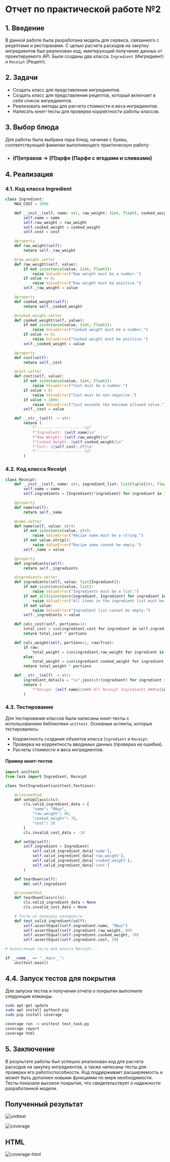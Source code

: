 # Отчет по практической работе №2

## 1. Введение

В данной работе была разработана модель для сервиса, связанного с рецептами и ресторанами. С целью расчета расходов на закупку ингредиентов был реализован код, имитирующий получение данных от проектируемого API. Были созданы два класса: `Ingredient` (Ингредиент) и `Receipt` (Рецепт).

## 2. Задачи

-   Создать класс для представления ингредиентов.
-   Создать класс для представления рецептов, который включает в себя список ингредиентов.
-   Реализовать методы для расчета стоимости и веса ингредиентов.
-   Написать юнит-тесты для проверки корректности работы классов.

## 3. Выбор блюда

Для работы была выбрана пара блюд, начиная с буквы, соответствующей фамилии выполняющего практическую работу:

-   ### (П)етраков -> (П)арфе (Парфе с ягодами и сливками)

## 4. Реализация

### 4.1. Код класса Ingredient

```python
class Ingredient:
    MAX_COST = 1000

    def __init__(self, name: str, raw_weight: (int, float), cooked_weight: (int, float), cost: (int, float)) -> None:
        self.name = name
        self.raw_weight = raw_weight
        self.cooked_weight = cooked_weight
        self.cost = cost

    @property
    def raw_weight(self):
        return self._raw_weight

    @raw_weight.setter
    def raw_weight(self, value):
        if not isinstance(value, (int, float)):
            raise ValueError("Raw weight must be a number.")
        if value <= 0:
            raise ValueError("Raw weight must be positive.")
        self._raw_weight = value

    @property
    def cooked_weight(self):
        return self._cooked_weight

    @cooked_weight.setter
    def cooked_weight(self, value):
        if not isinstance(value, (int, float)):
            raise ValueError("Cooked weight must be a number.")
        if value <= 0:
            raise ValueError("Cooked weight must be positive.")
        self._cooked_weight = value

    @property
    def cost(self):
        return self._cost

    @cost.setter
    def cost(self, value):
        if not isinstance(value, (int, float)):
            raise ValueError("Cost must be a number.")
        if value < 0:
            raise ValueError("Cost must be non-negative.")
        if value > 1000:
            raise ValueError("Cost exceeds the maximum allowed value.")
        self._cost = value

    def __str__(self) -> str:
        return (
            f"---------------------\n"
            f"Ingredient: {self.name}\n"
            f"Raw Weight: {self.raw_weight}\n"
            f"Cooked Weight: {self.cooked_weight}\n"
            f"Cost: ${self.cost:.2f}\n"
            f"---------------------\n"
        )
```

### 4.2. Код класса Receipt

```python
class Receipt:
    def __init__(self, name: str, ingredient_list: list[tuple[str, float, float, float]]):
        self.name = name
        self.ingredients = [Ingredient(*ingredient) for ingredient in ingredient_list]

    @property
    def name(self):
        return self._name

    @name.setter
    def name(self, value: str):
        if not isinstance(value, str):
            raise ValueError("Recipe name must be a string.")
        if not value.strip():
            raise ValueError("Recipe name cannot be empty.")
        self._name = value

    @property
    def ingredients(self):
        return self._ingredients

    @ingredients.setter
    def ingredients(self, value: list[Ingredient]):
        if not isinstance(value, list):
            raise ValueError("Ingredients must be a list.")
        if not all(isinstance(ingredient, Ingredient) for ingredient in value):
            raise ValueError("All items in the ingredient list must be instances of Ingredient.")
        if not value:
            raise ValueError("Ingredient list cannot be empty.")
        self._ingredients = value

    def calc_cost(self, portions=1):
        total_cost = sum(ingredient.cost for ingredient in self.ingredients)
        return total_cost * portions

    def calc_weight(self, portions=1, raw=True):
        if raw:
            total_weight = sum(ingredient.raw_weight for ingredient in self.ingredients)
        else:
            total_weight = sum(ingredient.cooked_weight for ingredient in self.ingredients)
        return total_weight * portions

    def __str__(self) -> str:
        ingredient_details = "\n".join(str(ingredient) for ingredient in self.ingredients)
        return (
            f"Recipe: {self.name}\n### All Receipt Ingredients ###\n{ingredient_details}"
        )
```

### 4.3. Тестирование

Для тестирования классов были написаны юнит-тесты с использованием библиотеки `unittest`. Основные аспекты, которые тестировались:

-   Корректность создания объектов класса `Ingredient` и `Receipt`.
-   Проверка на корректность вводимых данных (проверка на ошибки).
-   Расчеты стоимости и веса ингредиентов.

#### Пример юнит-тестов

```python
import unittest
from task import Ingredient, Receipt

class TestIngredient(unittest.TestCase):

    @classmethod
    def setUpClass(cls):
        cls.valid_ingredient_data = {
            "name": "Яйцо",
            "raw_weight": 80,
            "cooked_weight": 70,
            "cost": 20
        }
        cls.invalid_cost_data = -10

    def setUp(self):
        self.ingredient = Ingredient(
            self.valid_ingredient_data['name'],
            self.valid_ingredient_data['raw_weight'],
            self.valid_ingredient_data['cooked_weight'],
            self.valid_ingredient_data['cost']
        )

    def tearDown(self):
        del self.ingredient

    @classmethod
    def tearDownClass(cls):
        cls.valid_ingredient_data = None
        cls.invalid_cost_data = None

    # Тесты на проверку валидности
    def test_valid_ingredient(self):
        self.assertEqual(self.ingredient.name, "Яйцо")
        self.assertEqual(self.ingredient.raw_weight, 80)
        self.assertEqual(self.ingredient.cooked_weight, 70)
        self.assertEqual(self.ingredient.cost, 20)

# Аналогичные тесты для класса Receipt...

if __name__ == "__main__":
    unittest.main()
```

## 4.4. Запуск тестов для покрытия

Для запуска тестов и получения отчета о покрытии выполните следующие команды:

```bash
sudo apt-get update
sudo apt install python3-pip
sudo pip install coverage

coverage run -m unittest test_task.py
coverage report
coverage html
```

## 5. Заключение

В результате работы был успешно реализован код для расчета расходов на закупку ингредиентов, а также написаны тесты для проверки его работоспособности. Код поддерживает расширяемость и может быть дополнен новыми функциями по мере необходимости. Тесты показали высокое покрытие, что свидетельствует о надежности разработанной модели.

## Полученный результат

![unittest](/assets/img/unittest.png)

![coverage](/assets/img/coverage.png)

## HTML

![coverage-html](/assets/img/coverage-html.png)
